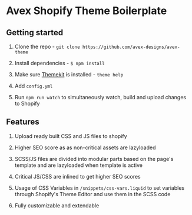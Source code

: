 # Avex Shopify Theme Boilerplate


## Getting started

1. Clone the repo - `git clone https://github.com/avex-designs/avex-theme`

2. Install dependencies - `$ npm install`

3. Make sure [Themekit](https://shopify.github.io/themekit) is installed - `theme help`

4. Add `config.yml`

4. Run `npm run watch` to simultaneously watch, build and upload changes to Shopify



## Features

1. Upload ready built CSS and JS files to shopify

2. Higher SEO score as as non-critical assets are lazyloaded

3. SCSS/JS files are divided into modular parts based on the page's template and are lazyloaded when template is active

4. Critical JS/CSS are inlined to get higher SEO scores

4. Usage of CSS Variables in `/snippets/css-vars.liquid` to set variables through Shopify's Theme Editor and use them in the SCSS code

5. Fully customizable and extendable

